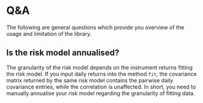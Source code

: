 # Q&A

The following are general questions which provide you overview
of the usage and limitation of the library.

## Is the risk model annualised?

The granularity of the risk model depends on the instrument
returns fitting the risk model. If you input daily returns
into the method `fit`, the covariance matrix returned by the
same risk model contains the pairwise daily covariance entries,
while the correlation is unaffected. In short, you need to manually
annualise your risk model regarding the granularity of fitting
data.
